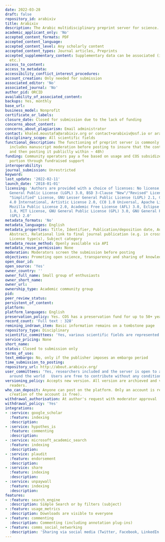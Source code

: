 ```yaml
---
date: 2022-03-28
draft: false
repository_id: arabixiv
title: Arabixiv
description: The Arabic multidisciplinary preprint server for science.
academic_applicant_only: 'No'
accepted_content_formats: PDF
accepted_content_language:
accepted_content_level: Any scholarly content
accepted_content_types: Journal articles, Preprints
accepted_supplementary_content: Supplementary data can be associated (image, datasets,
  etc.)
access_to_content:
access_to_metadata:
accessibility_conflict_interest_procedures:
account_creation: Only needed for submission
associated_editor: 'No'
associated_journal: 'No'
author_pid: ORCID
availability_of_associated_content:
backups: Yes, monthly
base_url:
business_model: Nonprofit
certificate_or_labels:
closure_date: Closed for submission due to the lack of funding
concerns_about_content:
concerns_about_plagiarism: Email administrator
contact: khaled.moustafa@arabixiv.org or contact+arabixiv@osf.io or arabixiv@arabixiv.org
disciplinary_scope: All scientific fields
functional_description: The functioning of preprint server is commonly known (which
  includes manuscript moderation before posting to insure that the content is scientific
  and then posting it publiclly within ~ 48h)
funding: Community operators pay a fee based on usage and COS subsidizes the other
  portion through fundraised support
interoperability:
journal_submission: Unrestricted
keyword:
last_update: '2022-02-11'
launch_date: '2018-01-01'
licensing: 'Authors are provided with a choice of licenses: No license, GNU Lesser
  General Public License (LGPL) 3.0, BSD 3-Clause "New"/"Revised" License, BSD 2-Clause
  "Simplified" License, GNU Lesser General Public License (LGPL) 2.1, CC BY Attribution
  4.0 International, Artistic License 2.0, CC0 1.0 Universal, Apache License 2.0,
  Mozilla Public License 2.0, Academic Free License (AFL) 3.0, Eclipse Public License
  1.0, MIT License, GNU General Public License (GPL) 3.0, GNU General Public License
  (GPL) 2.0'
metadata_formats: 'No'
metadata_languages: English
metadata_properties: Title, Identifier, Publication/deposition date, Author name(s),
  Abstract, Relational link to final journal publication (e.g. in crossref metadata),
  License type(s), Subject category
metadata_reuse_method: Openly available via API
metadata_reuse_permission: None
moderation: Moderators screen the submission before posting
objectives: Promoting open science, transparency and sharing of knowledge
open_doar_id:
open_source: 'Yes'
owner_country: ''
owner_full_name: Small group of enthusiasts
owner_short_name:
owner_url:
ownership_type: Academic community group
pid:
peer_review_status:
persistent_of_content:
platform:
platform_languages: English
preservation_policy: Yes. COS has a preservation fund for up to 50+ years
record_count: 'Full text : 328'
remining_indrawn_item: Basic information remains on a tombstone page
repository_type: Disciplinary
scientific_committees: 'Yes, various scientific fields are represented   Up to every member to continue as a member at a voluntary basis or to end his commitment '
service_pricing: None
short_name:
status: Closed to submission only
terms_of_use:
text_embargo: No, only if the publisher imposes an embargo period
time_submission_to_posting:
repository_url: http://about.arabixiv.org/
user_committees: 'Yes, researchers included and the server is open to anyone from
  around the world   Users are free to contribute without any condition or terms'
versioning_policy: Accepts new version. All version are archieved and visible for
  readers.
who_can_deposit: Anyone can post on the platform. Only an account is required (The
  creation of the account is free).
withdrawal_authorisation: At author's request with moderator approval
withdrawal_policy: 'Yes'
integrations:
- :service: google_scholar
  :feature: indexing
  :description:
- :service: hypothes_is
  :feature: commenting
  :description:
- :service: microsoft_academic_search
  :feature: indexing
  :description:
- :service: plaudit
  :feature: endorsement
  :description:
- :service: share
  :feature: indexing
  :description:
- :service: unpaywall
  :feature: indexing
  :description:
features:
- :feature: search_engine
  :description: Simple Search or by filters (subject)
- :feature: usage_metrics
  :description: Downloads are visible to everyone
- :feature: commenting
  :description: Commenting (including annotation plug-ins)
- :feature: comms_social_networking
  :description: 'Sharing via social media (Twitter, Facebook, LinkedIn and mail)      '
---
```



